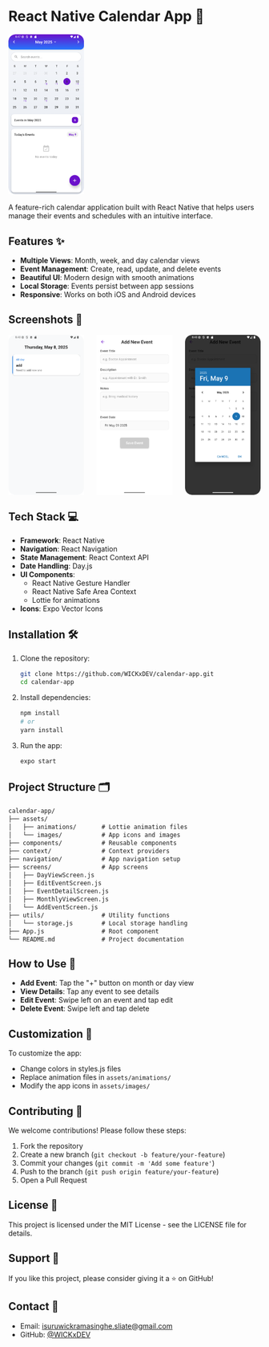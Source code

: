 
# React Native Calendar App 📅

<img src="/UI/Screenshot_20250509_204740.png" width="30%" alt="Month View">

A feature-rich calendar application built with React Native that helps users manage their events and schedules with an intuitive interface.

## Features ✨

- **Multiple Views**: Month, week, and day calendar views
- **Event Management**: Create, read, update, and delete events
- **Beautiful UI**: Modern design with smooth animations
- **Local Storage**: Events persist between app sessions
- **Responsive**: Works on both iOS and Android devices

## Screenshots 📱

<div style="display: flex; justify-content: space-between;">
  <img src="/UI/Screenshot_20250509_204820.png" width="30%" alt="Month View">
  <img src="/UI/Screenshot_20250509_204834.png" width="30%" alt="Day View">
  <img src="/UI/Screenshot_20250509_204855.png" width="30%" alt="Event Details">
</div>

## Tech Stack 💻

- **Framework**: React Native
- **Navigation**: React Navigation
- **State Management**: React Context API
- **Date Handling**: Day.js
- **UI Components**: 
  - React Native Gesture Handler
  - React Native Safe Area Context
  - Lottie for animations
- **Icons**: Expo Vector Icons

## Installation 🛠️

1. Clone the repository:
   ```bash
   git clone https://github.com/WICKxDEV/calendar-app.git
   cd calendar-app
   ```

2. Install dependencies:
   ```bash
   npm install
   # or
   yarn install
   ```

3. Run the app:
   ```bash
   expo start
   ```

## Project Structure 🗂️

```
calendar-app/
├── assets/
│   ├── animations/       # Lottie animation files
│   └── images/           # App icons and images
├── components/           # Reusable components
├── context/              # Context providers
├── navigation/           # App navigation setup
├── screens/              # App screens
│   ├── DayViewScreen.js
│   ├── EditEventScreen.js
│   ├── EventDetailScreen.js
│   ├── MonthlyViewScreen.js
│   └── AddEventScreen.js
├── utils/                # Utility functions
│   └── storage.js        # Local storage handling
├── App.js                # Root component
└── README.md             # Project documentation
```

## How to Use 🚀

- **Add Event**: Tap the "+" button on month or day view
- **View Details**: Tap any event to see details
- **Edit Event**: Swipe left on an event and tap edit
- **Delete Event**: Swipe left and tap delete

## Customization 🎨

To customize the app:

- Change colors in styles.js files
- Replace animation files in `assets/animations/`
- Modify the app icons in `assets/images/`

## Contributing 🤝

We welcome contributions! Please follow these steps:

1. Fork the repository
2. Create a new branch (`git checkout -b feature/your-feature`)
3. Commit your changes (`git commit -m 'Add some feature'`)
4. Push to the branch (`git push origin feature/your-feature`)
5. Open a Pull Request

## License 📜

This project is licensed under the MIT License - see the LICENSE file for details.

## Support 💙

If you like this project, please consider giving it a ⭐ on GitHub!

## Contact 📧

- Email: isuruwickramasinghe.sliate@gmail.com
- GitHub: [@WICKxDEV](https://github.com/WICKxDEV)
